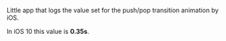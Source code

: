 Little app that logs the value set for the push/pop transition animation by iOS.

In iOS 10 this value is **0.35s**.
